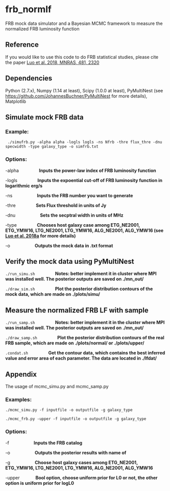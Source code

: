 # frb_normlf

FRB mock data simulator and a Bayesian MCMC framework to measure the normalized FRB luminosity function

## Reference

If you would like to use this code to do FRB statistical studies, please cite the paper [Luo et al. 2018, MNRAS, 481, 2320](https://ui.adsabs.harvard.edu/abs/2018MNRAS.481.2320L/abstract)

## Dependencies

Python (2.7.x), Numpy (1.14 at least), Scipy (1.0.0 at least), PyMultiNest (see https://github.com/JohannesBuchner/PyMultiNest for more details), Matplotlib

## Simulate mock FRB data
### Example: 
```
 ./simufrb.py -alpha alpha -logls logls -ns Nfrb -thre flux_thre -dnu specwidth -type galaxy_type -o simfrb.txt
```
### Options: 

-alpha  &emsp;&emsp;&emsp;&emsp;  **Inputs the power-law index of FRB luminosity function**

-logls  &emsp;&emsp;&emsp;&emsp;  **Inputs the expoential cut-off of FRB luminosity function in logarithmic erg/s**

-ns  &emsp;&emsp;&emsp;&emsp;&emsp;  **Inputs the FRB number you want to generate**

-thre  &emsp;&emsp;&emsp;&emsp;  **Sets Flux threshold in units of Jy**

-dnu  &emsp;&emsp;&emsp;&emsp;&emsp;  **Sets the secptral width in units of MHz**

-type &emsp;&emsp;&emsp;&emsp; **Chooses host galaxy case among ETG_NE2001, ETG_YMW16, LTG_NE2001, LTG_YMW16, ALG_NE2001, ALG_YMW16 (see [Luo et al. 2018a](http://adsabs.harvard.edu/abs/2018MNRAS.481.2320L) for more details)**

-o &emsp;&emsp;&emsp;&emsp;&emsp;  **Outputs the mock data in .txt format**

## Verify the mock data using PyMultiNest

``` ./run_simu.sh ``` &emsp;&emsp;&emsp;&emsp;
**Notes: better implement it in cluster where MPI was installed well. The posterior outputs are saved on ./mn_out/**

``` ./draw_sim.sh ``` &emsp;&emsp;&emsp;&emsp;
**Plot the posterior distribution contours of the mock data, which are made on ./plots/simu/**

## Measure the normalized FRB LF with sample

``` ./run_samp.sh ``` &emsp;&emsp;&emsp;&emsp;
**Notes: better implement it in the cluster where MPI was installed well. The posterior outputs are saved on ./mn_out/**

``` ./draw_samp.sh ``` &emsp;&emsp;&emsp;&emsp;
**Plot the posterior distribution contours of the real FRB sample, which are made on ./plots/normal/ or ./plots/upper/**

``` .condat.sh ``` &emsp;&emsp;&emsp;&emsp;
**Get the contour data, which contains the best inferred value and error area of each parameter. The data are located in ./lfdat/** 

## Appendix
The usage of mcmc_simu.py and mcmc_samp.py

### Examples:

``` 
./mcmc_simu.py -f inputfile -o outputfile -g galaxy_type 

./mcmc_frb.py -upper -f inputfile -o outputfile -g galaxy_type
```
### Options:

-f &emsp;&emsp;&emsp;&emsp;&emsp; **Inputs the FRB catalog**

-o &emsp;&emsp;&emsp;&emsp;&emsp; **Outputs the posterior results with name of**

-g &emsp;&emsp;&emsp;&emsp;&emsp; **Choose host galaxy cases among ETG_NE2001, ETG_YMW16, LTG_NE2001, LTG_YMW16, ALG_NE2001, ALG_YMW16**

-upper &emsp;&emsp;&emsp; **Bool option, choose uniform prior for L0 or not, the other option is uniform prior for logL0**
